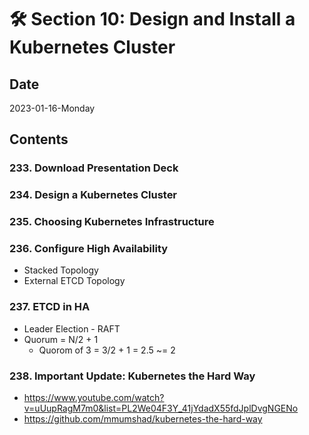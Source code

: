 # :hammer_and_wrench: Section 10: Design and Install a Kubernetes Cluster

## Date

2023-01-16-Monday

## Contents

### 233. Download Presentation Deck

### 234. Design a Kubernetes Cluster

### 235. Choosing Kubernetes Infrastructure

### 236. Configure High Availability

- Stacked Topology
- External ETCD Topology

### 237. ETCD in HA

- Leader Election - RAFT
- Quorum = N/2 + 1
  - Quorom of 3 = 3/2 + 1 = 2.5 ~= 2

### 238. Important Update: Kubernetes the Hard Way

- https://www.youtube.com/watch?v=uUupRagM7m0&list=PL2We04F3Y_41jYdadX55fdJplDvgNGENo
- https://github.com/mmumshad/kubernetes-the-hard-way
